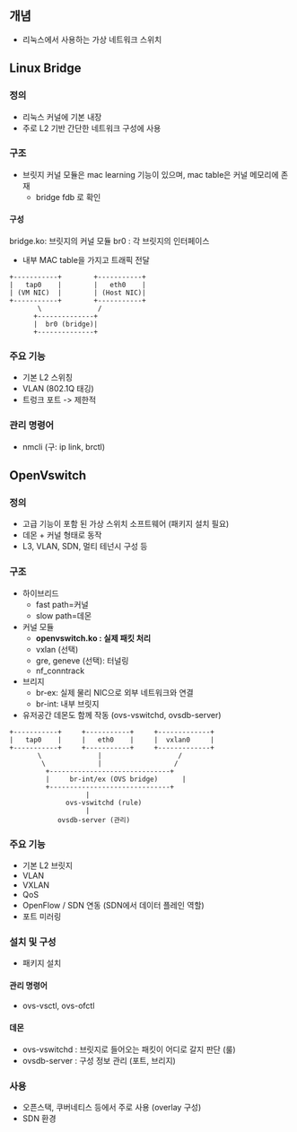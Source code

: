 ## 개념
- 리눅스에서 사용하는 가상 네트워크 스위치
## Linux Bridge
### 정의
- 리눅스 커널에 기본 내장
- 주로 L2 기반 간단한 네트워크 구성에 사용
### 구조
- 브릿지 커널 모듈은 mac learning 기능이 있으며, mac table은 커널 메모리에 존재
	- bridge fdb 로 확인
#### 구성
bridge.ko: 브릿지의 커널 모듈
br0 : 각 브릿지의 인터페이스
- 내부 MAC table을 가지고 트래픽 전달
```
+-----------+        +-----------+
|   tap0    |        |   eth0    |
| (VM NIC)  |        | (Host NIC)|
+-----------+        +-----------+
       \              /
      +--------------+
      |  br0 (bridge)|
      +--------------+
```

### 주요 기능
- 기본 L2 스위칭
- VLAN (802.1Q 태깅)
- 트렁크 포트 -> 제한적
### 관리 명령어
- nmcli (구: ip link, brctl)
## OpenVswitch
### 정의
- 고급 기능이 포함 된 가상 스위치 소프트웨어 (패키지 설치 필요)
- 데몬 + 커널 형태로 동작
- L3, VLAN, SDN, 멀티 테넌시 구성 등
### 구조
- 하이브리드
	- fast path=커널
	- slow path=데몬
- 커널 모듈
	- **openvswitch.ko : 실제 패킷 처리**
	- vxlan (선택)
	- gre, geneve (선택): 터널링
	- nf_conntrack
- 브리지
	- br-ex: 실제 물리 NIC으로 외부 네트워크와 연결
	- br-int: 내부 브릿지
- 유저공간 데몬도 함께 작동 (ovs-vswitchd, ovsdb-server)
```
+-----------+     +-----------+     +-------------+
|   tap0    |     |   eth0    |     |  vxlan0     |
+-----------+     +-----------+     +-------------+
       \              |                   /
        \             |                  /
         +------------------------------+
         |     br-int/ex (OVS bridge)      |
         +------------------------------+
                   |
              ovs-vswitchd (rule)
                   |
            ovsdb-server (관리)
```
### 주요 기능
- 기본 L2 브릿지
- VLAN
- VXLAN
- QoS
- OpenFlow / SDN 연동 (SDN에서 데이터 플레인 역할)
- 포트 미러링
### 설치 및 구성
- 패키지 설치
#### 관리 명령어
- ovs-vsctl, ovs-ofctl
#### 데몬
- ovs-vswitchd : 브릿지로 들어오는 패킷이 어디로 갈지 판단 (룰)
- ovsdb-server : 구성 정보 관리 (포트, 브리지)
### 사용
- 오픈스택, 쿠버네티스 등에서 주로 사용 (overlay 구성)
- SDN 환경